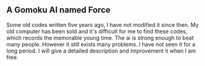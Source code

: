 ## A Gomoku AI named Force

Some old codes written five years ago, I have not modified it since then. 
My old computer has been sold and it's difficult for me to find these codes, which records the memorable young time.
The ai is strong enough to beat many people. However it still exists many problems. I have not seen it for a long period. I will give a detailed description and improvement it when I am free.
